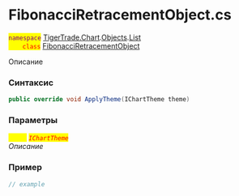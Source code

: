 
# FibonacciRetracementObject.cs
<mark style="color:purple;">`namespace`</mark> [TigerTrade.Chart](../../../../../TigerTrade.Chart.md).[Objects](../../../../../TigerTrade.Chart/Objects.md).[List](../../../../../TigerTrade.Chart/Objects/List.md)  
<mark style="color:red;">&nbsp;&nbsp;&nbsp;&nbsp;&nbsp;&nbsp;&nbsp;`class`</mark> [FibonacciRetracementObject](../../FibonacciRetracementObject.cs.md)

Описание

### Синтаксис
```csharp
public override void ApplyTheme(IChartTheme theme)
```
### Параметры  
<mark style="color:yellow;">`theme`</mark> <mark style="color:red;">*`IChartTheme`*</mark>  
 *Описание*  
  


### Пример  
```csharp
// example
```
                    
                    